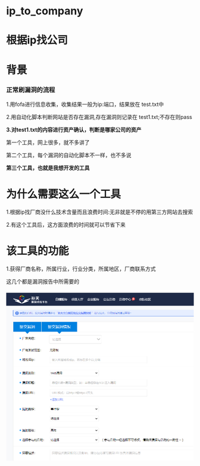 # ip_to_company

# 根据ip找公司

# 背景

### **正常刷漏洞的流程**

1.用fofa进行信息收集，收集结果一般为ip:端口，结果放在 test.txt中

2.用自动化脚本判断网站是否存在漏洞,存在漏洞则记录在 test1.txt;不存在则pass

**3.对test1.txt的内容进行资产确认，判断是哪家公司的资产**

第一个工具，网上很多，就不多讲了

第二个工具，每个漏洞的自动化脚本不一样，也不多说

**第三个工具，也就是我想开发的工具**

# 为什么需要这么一个工具

1.根据ip找厂商没什么技术含量而且浪费时间:无非就是不停的用第三方网站去搜索

2.有这个工具后，这方面浪费的时间就可以节省下来

# 该工具的功能

1.获得厂商名称，所属行业，行业分类，所属地区，厂商联系方式

这几个都是漏洞报告中所需要的

![image-20220922120101709](README/image-20220922120101709.png)















































